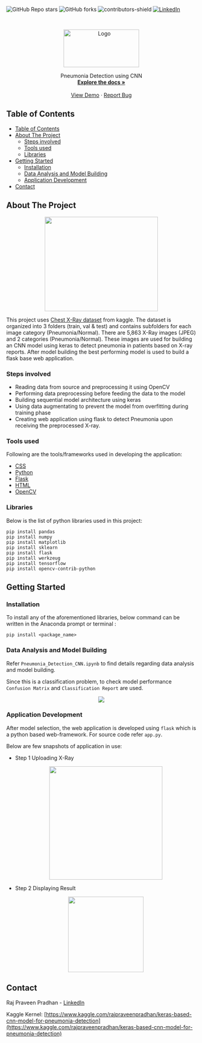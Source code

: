 ![GitHub Repo stars](https://img.shields.io/github/stars/rppradhan08/pneumonia-detection)
![GitHub forks](https://img.shields.io/github/forks/rppradhan08/pneumonia-detection?color=green)
![contributors-shield](https://img.shields.io/github/contributors/rppradhan08/pneumonia-detection)
[![LinkedIn][linkedin-shield]](https://in.linkedin.com/in/raj-praveen-pradhan-306625101)

[linkedin-shield]: https://img.shields.io/badge/-LinkedIn-black.svg?style=flat-square&logo=linkedin&colorB=555

<!-- PROJECT LOGO -->
<br />
<p align="center">
  <a href="https://github.com/rppradhan08/pneumonia-detection">
    <img src="https://raw.githubusercontent.com/rppradhan08/pneumonia-detection/master/images/logo.PNG" alt="Logo" width="200px" height="100px">
  </a>

  <p align="center">
    Pneumonia Detection using CNN
    <br />
    <a href="https://github.com/rppradhan08/pneumonia-detection"><strong>Explore the docs »</strong></a>
    <br />
    <br />
    <a href="https://github.com/rppradhan08/pneumonia-detection">View Demo</a>
    ·
    <a href="https://github.com/rppradhan08/pneumonia-detection/issues">Report Bug</a>
  </p>
</p>

<!-- TABLE OF CONTENTS -->

## Table of Contents

- [Table of Contents](#table-of-contents)
- [About The Project](#about-the-project)
  - [Steps involved](#steps-involved)
  - [Tools used](#tools-used)
  - [Libraries](#libraries)
- [Getting Started](#getting-started)
  - [Installation](#installation)
  - [Data Analysis and Model Building](#data-analysis-and-model-building)
  - [Application Development](#application-development)
- [Contact](#contact)

<!-- ABOUT THE PROJECT -->

## About The Project

<p align="center">
  <img src="https://raw.githubusercontent.com/rppradhan08/pneumonia-detection/master/images/person1661_virus_2872.jpeg" height="250px" width="300px">
</p>
This project uses <a href="https://www.kaggle.com/paultimothymooney/chest-xray-pneumonia">Chest X-Ray dataset</a> from kaggle.
The dataset is organized into 3 folders (train, val & test) and contains subfolders for each image category (Pneumonia/Normal). There are 5,863 X-Ray images (JPEG) and 2 categories (Pneumonia/Normal). These images are used for building an CNN model using keras to detect pneumonia in patients based on X-ray reports. After model building the best performing model is used to build a flask base web application.

### Steps involved

- Reading data from source and preprocessing it using OpenCV
- Performing data preprocessing before feeding the data to the model
- Building sequential model architecture using keras
- Using data augmentating to prevent the model from overfitting during training phase
- Creating web application using flask to detect Pneumonia upon receiving the preprocessed X-ray.

### Tools used

Following are the tools/frameworks used in developing the application:

- [CSS](https://en.wikipedia.org/wiki/CSS)
- [Python](https://www.python.org/)
- [Flask](https://palletsprojects.com/p/flask/)
- [HTML](https://en.wikipedia.org/wiki/HTML)
- [OpenCV](https://opencv-python-tutroals.readthedocs.io/en/latest/)

### Libraries

Below is the list of python libraries used in this project:

```
pip install pandas
pip install numpy
pip install matplotlib
pip install sklearn
pip install flask
pip install werkzeug
pip install tensorflow
pip install opencv-contrib-python
```

## Getting Started

### Installation

To install any of the aforementioned libraries, below command can be written in the Anaconda prompt or terminal :

```
pip install <package_name>
```

### Data Analysis and Model Building

Refer `Pneumonia_Detection_CNN.ipynb` to find details regarding data analysis and model building.

Since this is a classification problem, to check model performance `Confusion Matrix` and `Classification Report` are used.

<p align="center">
<img src="https://raw.githubusercontent.com/rppradhan08/pneumonia-detection/master/images/cunfusion_mat.PNG">
</p>

### Application Development

After model selection, the web application is developed using `flask` which is a python based web-framework. For source code refer `app.py`.

Below are few snapshots of application in use:

- Step 1 Uploading X-Ray
  <p align="center">
    <img src="https://raw.githubusercontent.com/rppradhan08/pneumonia-detection/master/images/home.PNG" height="300px">
  </p>
- Step 2 Displaying Result
  <p align="center">
    <img src="https://raw.githubusercontent.com/rppradhan08/pneumonia-detection/master/images/normal.PNG" height="200px">
  </p>

<!-- CONTACT -->

## Contact

Raj Praveen Pradhan - [LinkedIn](https://in.linkedin.com/in/raj-praveen-pradhan-306625101)

Kaggle Kernel: [https://www.kaggle.com/rajpraveenpradhan/keras-based-cnn-model-for-pneumonia-detection](https://www.kaggle.com/rajpraveenpradhan/keras-based-cnn-model-for-pneumonia-detection)
